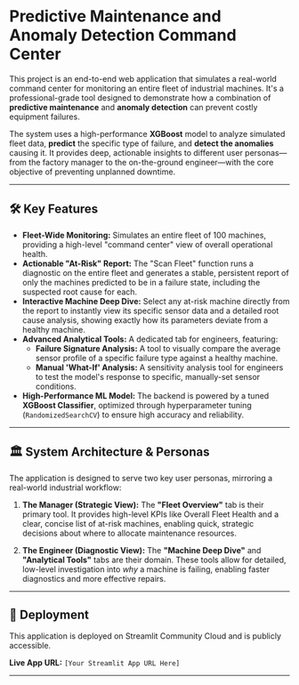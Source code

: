 # Predictive Maintenance and Anomaly Detection Command Center

This project is an end-to-end web application that simulates a real-world command center for monitoring an entire fleet of industrial machines. It's a professional-grade tool designed to demonstrate how a combination of **predictive maintenance** and **anomaly detection** can prevent costly equipment failures.

The system uses a high-performance **XGBoost** model to analyze simulated fleet data, **predict** the specific type of failure, and **detect the anomalies** causing it. It provides deep, actionable insights to different user personas—from the factory manager to the on-the-ground engineer—with the core objective of preventing unplanned downtime.

---


## 🛠️ Key Features

* **Fleet-Wide Monitoring:** Simulates an entire fleet of 100 machines, providing a high-level "command center" view of overall operational health.
* **Actionable "At-Risk" Report:** The "Scan Fleet" function runs a diagnostic on the entire fleet and generates a stable, persistent report of only the machines predicted to be in a failure state, including the suspected root cause for each.
* **Interactive Machine Deep Dive:** Select any at-risk machine directly from the report to instantly view its specific sensor data and a detailed root cause analysis, showing exactly how its parameters deviate from a healthy machine.
* **Advanced Analytical Tools:** A dedicated tab for engineers, featuring:
    * **Failure Signature Analysis:** A tool to visually compare the average sensor profile of a specific failure type against a healthy machine.
    * **Manual 'What-If' Analysis:** A sensitivity analysis tool for engineers to test the model's response to specific, manually-set sensor conditions.
* **High-Performance ML Model:** The backend is powered by a tuned **XGBoost Classifier**, optimized through hyperparameter tuning (`RandomizedSearchCV`) to ensure high accuracy and reliability.

---

## 🏛️ System Architecture & Personas

The application is designed to serve two key user personas, mirroring a real-world industrial workflow:

1.  **The Manager (Strategic View):** The **"Fleet Overview"** tab is their primary tool. It provides high-level KPIs like Overall Fleet Health and a clear, concise list of at-risk machines, enabling quick, strategic decisions about where to allocate maintenance resources.

2.  **The Engineer (Diagnostic View):** The **"Machine Deep Dive"** and **"Analytical Tools"** tabs are their domain. These tools allow for detailed, low-level investigation into *why* a machine is failing, enabling faster diagnostics and more effective repairs.

---

## 🚀 Deployment

This application is deployed on Streamlit Community Cloud and is publicly accessible.

**Live App URL:** `[Your Streamlit App URL Here]`

---
